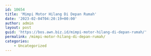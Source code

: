```yaml
---
id: 10654
title: 'Mimpi Motor Hilang Di Depan Rumah'
date: '2023-02-04T04:20:19+00:00'
author: admin
layout: post
guid: 'https://bos.awn.biz.id/mimpi-motor-hilang-di-depan-rumah/'
permalink: /mimpi-motor-hilang-di-depan-rumah/
categories:
    - Uncategorized
---
```



